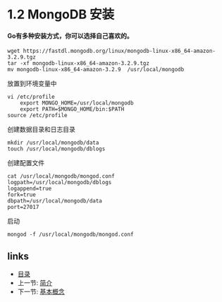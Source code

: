 # 1.2 MongoDB 安装

#### Go有多种安装方式，你可以选择自己喜欢的。

```
wget https://fastdl.mongodb.org/linux/mongodb-linux-x86_64-amazon-3.2.9.tgz
tar -xf mongodb-linux-x86_64-amazon-3.2.9.tgz
mv mongodb-linux-x86_64-amazon-3.2.9  /usr/local/mongodb
```
放置到环境变量中
```
vi /etc/profile
    export MONGO_HOME=/usr/local/mongodb
    export PATH=$MONGO_HOME/bin:$PATH
source /etc/profile
```
创建数据目录和日志目录
```
mkdir /usr/local/mongodb/data
touch /usr/local/mongodb/dblogs
```
创建配置文件
```
cat /usr/local/mongodb/mongod.conf
logpath=/usr/local/mongodb/dblogs
logappend=true
fork=true
dbpath=/usr/local/mongodb/data
port=27017
```
启动
```
mongod -f /usr/local/mongodb/mongod.conf
```

## links
  * [目录](<preface.md>)
  * 上一节: [简介](<01.1.md>)
  * 下一节: [基本概念](<02.1.md>)
